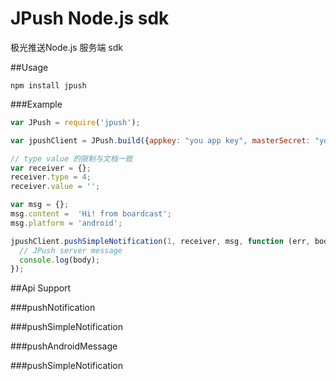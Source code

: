# JPush Node.js sdk

极光推送Node.js 服务端 sdk


##Usage

```
npm install jpush
```

###Example

``` js
var JPush = require('jpush');

var jpushClient = JPush.build({appkey: "you app key", masterSecret: "you master secret key"});

// type value 的限制与文档一致
var receiver = {};
receiver.type = 4;
receiver.value = '';

var msg = {};
msg.content =  'Hi! from boardcast';
msg.platform = 'android';

jpushClient.pushSimpleNotification(1, receiver, msg, function (err, body) {
  // JPush server message
  console.log(body);
});
```

##Api Support

###pushNotification

###pushSimpleNotification

###pushAndroidMessage

###pushSimpleNotification

